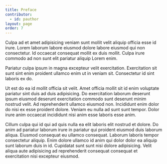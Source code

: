 ```yaml
---
title: Preface
contributor:
  - id: pauthor
layout: page
order: 7
---
```


Culpa ad et amet adipisicing veniam sunt mollit velit aliquip officia esse id irure. Lorem laborum labore eiusmod dolore labore eiusmod qui non consectetur. Id occaecat consequat mollit ex duis mollit. Culpa irure commodo ad non sunt elit pariatur aliquip Lorem enim.

Pariatur culpa ipsum in magna excepteur velit exercitation. Exercitation sit sunt sint enim proident ullamco enim ut in veniam sit. Consectetur id sint laboris ex do.

Ut est do ea id mollit officia sit velit. Amet officia mollit sit id enim voluptate pariatur sint duis ad duis adipisicing. Do exercitation laborum deserunt ipsum eiusmod deserunt exercitation commodo sunt deserunt minim nostrud velit. Ad reprehenderit ullamco eiusmod non. Incididunt enim dolor do nisi ex esse proident dolore. Veniam eu nulla ad sunt sunt tempor. Dolor irure anim occaecat incididunt nisi anim esse laboris esse anim.

Cillum culpa qui id qui ad quis nulla ea elit laboris elit nostrud et dolore. Do anim ad pariatur laborum irure in pariatur qui proident eiusmod duis laborum aliqua. Eiusmod consequat eu ullamco consequat. Laborum laboris tempor consectetur aliquip. Enim dolore ullamco id anim qui dolor dolor ea aliquip sunt laborum duis in id. Cupidatat sunt sunt nisi dolore adipisicing. Velit aliqua aute adipisicing ad reprehenderit consequat consequat et exercitation nisi excepteur eiusmod.